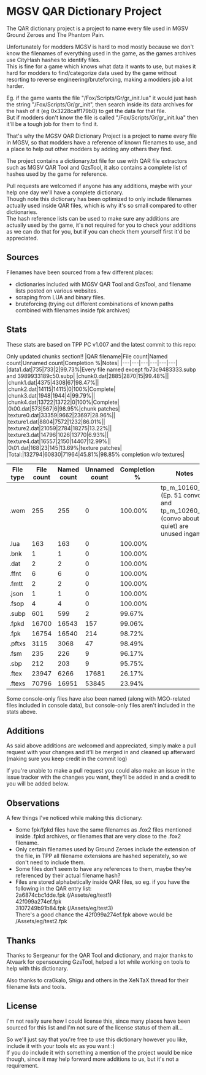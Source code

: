 # MGSV QAR Dictionary Project

The QAR dictionary project is a project to name every file used in MGSV Ground Zeroes and The Phantom Pain.

Unfortunately for modders MGSV is hard to mod mostly because we don't know the filenames of everything used in the game, as the games archives use CityHash hashes to identify files.  
This is fine for a game which knows what data it wants to use, but makes it hard for modders to find/categorize data used by the game without resorting to reverse engineering/bruteforcing, making a modders job a lot harder.

Eg. if the game wants the file "/Fox/Scripts/Gr/gr_init.lua" it would just hash the string "/Fox/Scripts/Gr/gr_init", then search inside its data archives for the hash of it (eg 0x3228caff179b0) to get the data for that file.  
But if modders don't know the file is called "/Fox/Scripts/Gr/gr_init.lua" then it'll be a tough job for them to find it.

That's why the MGSV QAR Dictionary Project is a project to name every file in MGSV, so that modders have a reference of known filenames to use, and a place to help out other modders by adding any others they find.

The project contains a dictionary.txt file for use with QAR file extractors such as MGSV QAR Tool and GzsTool, it also contains a complete list of hashes used by the game for reference.

Pull requests are welcomed if anyone has any additions, maybe with your help one day we'll have a complete dictionary.  
Though note this dictionary has been optimized to only include filenames actually used inside QAR files, which is why it's so small compared to other dictionaries.  
The hash reference lists can be used to make sure any additions are actually used by the game, it's not required for you to check your additions as we can do that for you, but if you can check them yourself first it'd be appreciated.

## Sources
Filenames have been sourced from a few different places:

- dictionaries included with MGSV QAR Tool and GzsTool, and filename lists posted on various websites.
- scraping from LUA and binary files.
- bruteforcing (trying out different combinations of known paths combined with filenames inside fpk archives)

## Stats
These stats are based on TPP PC v1.007 and the latest commit to this repo:

Only updated chunks section!!
|QAR filename|File count|Named count|Unnamed count|Completion %|Notes|
|---|---|---|---|---|---|
|data1.dat|735|733|2|99.73%|Every file named except fb73c9483333.subp and 3989933189c50.subp|
|chunk0.dat|2885|2870|15|99.48%||
|chunk1.dat|4375|4308|67|98.47%||
|chunk2.dat|14115|14115|0|100%|Complete|
|chunk3.dat|1948|1944|4|99.79%||
|chunk4.dat|13722|13722|0|100%|Complete|
|0\00.dat|573|567|6|98.95%|chunk patches|
|texture0.dat|33359|9662|23697|28.96%||
|texture1.dat|8804|7572|1232|86.01%||
|texture2.dat|21059|2784|18275|13.22%||
|texture3.dat|14796|1026|13770|6.93%||
|texture4.dat|16557|2150|14407|12.99%||
|0\01.dat|168|23|145|13.69%|texture patches|
|Total:|132794|60830|71964|45.81%|98.85% completion w/o textures|

|File type|File count|Named count|Unnamed count|Completion %|Notes|
|---|---|---|---|---|---|
|.wem|255|255|0|100.00%|tp_m_10160_03 (Ep. 51 convo) and tp_m_10260_02 (convo about quiet) are unused ingame|
|.lua|163|163|0|100.00%||
|.bnk|1|1|0|100.00%||
|.dat|2|2|0|100.00%||
|.ffnt|6|6|0|100.00%||
|.fmtt|2|2|0|100.00%||
|.json|1|1|0|100.00%||
|.fsop|4|4|0|100.00%||
|.subp|601|599|2|99.67%||
|.fpkd|16700|16543|157|99.06%||
|.fpk|16754|16540|214|98.72%||
|.pftxs|3115|3068|47|98.49%||
|.fsm|235|226|9|96.17%||
|.sbp|212|203|9|95.75%||
|.ftex|23947|6266|17681|26.17%||
|.ftexs|70796|16951|53845|23.94%||

Some console-only files have also been named (along with MGO-related files included in console data), but console-only files aren't included in the stats above.

## Additions
As said above additions are welcomed and appreciated, simply make a pull request with your changes and it'll be merged in and cleaned up afterward (making sure you keep credit in the commit log)

If you're unable to make a pull request you could also make an issue in the issue tracker with the changes you want, they'll be added in and a credit to you will be added below.

## Observations
A few things I've noticed while making this dictionary:

- Some fpk/fpkd files have the same filenames as .fox2 files mentioned inside .fpkd archives, or filenames that are very close to the .fox2 filename.
- Only certain filenames used by Ground Zeroes include the extension of the file, in TPP all filename extensions are hashed seperately, so we don't need to include them.
- Some files don't seem to have any references to them, maybe they're referenced by their actual filename hash?
- Files are stored alphabetically inside QAR files, so eg. if you have the following in the QAR entry list:  
2a6874cbc1dde.fpk (/Assets/eg/test1)  
42f099a274ef.fpk  
3107249b91b84.fpk (/Assets/eg/test3)  
There's a good chance the 42f099a274ef.fpk above would be /Assets/eg/test2.fpk

## Thanks
Thanks to Sergeanur for the QAR Tool and dictionary, and major thanks to Atvaark for opensourcing GzsTool, helped a lot while working on tools to help with this dictionary.

Also thanks to cra0kalo, Shigu and others in the XeNTaX thread for their filename lists and tools.

## License
I'm not really sure how I could license this, since many places have been sourced for this list and I'm not sure of the license status of them all...

So we'll just say that you're free to use this dictionary however you like, include it with your tools etc as you want :)  
If you do include it with something a mention of the project would be nice though, since it may help forward more additions to us, but it's not a requirement.
